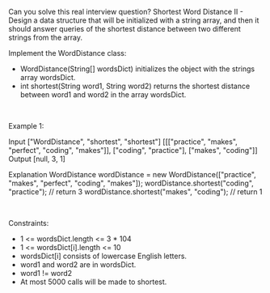 Can you solve this real interview question? Shortest Word Distance II - Design a data structure that will be initialized with a string array, and then it should answer queries of the shortest distance between two different strings from the array.

Implement the WordDistance class:

 * WordDistance(String[] wordsDict) initializes the object with the strings array wordsDict.
 * int shortest(String word1, String word2) returns the shortest distance between word1 and word2 in the array wordsDict.

 

Example 1:


Input
["WordDistance", "shortest", "shortest"]
[[["practice", "makes", "perfect", "coding", "makes"]], ["coding", "practice"], ["makes", "coding"]]
Output
[null, 3, 1]

Explanation
WordDistance wordDistance = new WordDistance(["practice", "makes", "perfect", "coding", "makes"]);
wordDistance.shortest("coding", "practice"); // return 3
wordDistance.shortest("makes", "coding");    // return 1


 

Constraints:

 * 1 <= wordsDict.length <= 3 * 104
 * 1 <= wordsDict[i].length <= 10
 * wordsDict[i] consists of lowercase English letters.
 * word1 and word2 are in wordsDict.
 * word1 != word2
 * At most 5000 calls will be made to shortest.